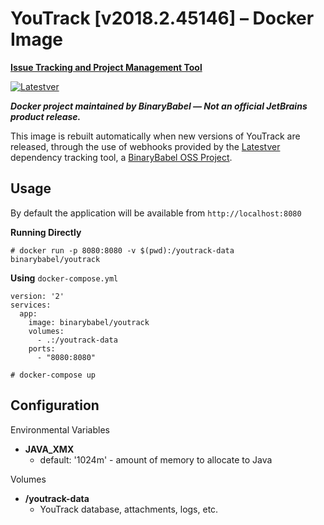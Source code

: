 # YouTrack [v2018.2.45146] – Docker Image

**[Issue Tracking and Project Management Tool](https://www.jetbrains.com/youtrack/)**

[![Latestver](https://lv.binarybabel.org/catalog-api/youtrack/latest.svg?v=2018.2.45146)](https://github.com/binarybabel/docker-youtrack/releases)

**_Docker project maintained by BinaryBabel — Not an official JetBrains product release._**

This image is rebuilt automatically when new versions of YouTrack are released, through the use of webhooks provided by the [Latestver](https://lv.binarybabel.org) dependency tracking tool, a [BinaryBabel OSS Project](https://github.com/binarybabel/latestver#readme).

## Usage

By default the application will be available from `http://localhost:8080`

**Running Directly**

```
# docker run -p 8080:8080 -v $(pwd):/youtrack-data binarybabel/youtrack
```

**Using** `docker-compose.yml`

```
version: '2'
services:
  app:
    image: binarybabel/youtrack
    volumes:
      - .:/youtrack-data
    ports:
      - "8080:8080"

```

```
# docker-compose up
```

## Configuration

Environmental Variables

* __JAVA\_XMX__
  * default: '1024m' - amount of memory to allocate to Java

Volumes

* __/youtrack-data__
  * YouTrack database, attachments, logs, etc.
